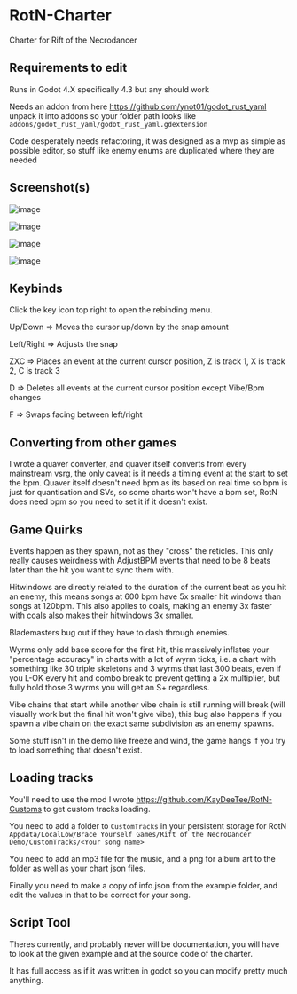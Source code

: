# RotN-Charter
Charter for Rift of the Necrodancer

## Requirements to edit
Runs in Godot 4.X specifically 4.3 but any should work

Needs an addon from here https://github.com/ynot01/godot_rust_yaml unpack it into addons so your folder path looks like `addons/godot_rust_yaml/godot_rust_yaml.gdextension`

Code desperately needs refactoring, it was designed as a mvp as simple as possible editor, so stuff like enemy enums are duplicated where they are needed

## Screenshot(s)

![image](https://github.com/user-attachments/assets/e27fab1c-9c8d-48a0-9b94-b67fb19baee3)

![image](https://github.com/user-attachments/assets/f8af7cd9-8674-4750-8b19-c8f3ceb92bf9)

![image](https://github.com/user-attachments/assets/9e1eb931-0a86-4203-84d3-d3abc59f2579)

![image](https://github.com/user-attachments/assets/e225a089-1077-4eac-a700-792153138f47)

## Keybinds
Click the key icon top right to open the rebinding menu.

Up/Down => Moves the cursor up/down by the snap amount

Left/Right => Adjusts the snap

ZXC => Places an event at the current cursor position, Z is track 1, X is track 2, C is track 3

D => Deletes all events at the current cursor position except Vibe/Bpm changes

F => Swaps facing between left/right

## Converting from other games
I wrote a quaver converter, and quaver itself converts from every mainstream vsrg, the only caveat is it needs a timing event at the start to set the bpm. Quaver itself doesn't need bpm as its based on real time so bpm is just for quantisation and SVs, so some charts won't have a bpm set, RotN does need bpm so you need to set it if it doesn't exist.

## Game Quirks
Events happen as they spawn, not as they "cross" the reticles. This only really causes weirdness with AdjustBPM events that need to be 8 beats later than the hit you want to sync them with.

Hitwindows are directly related to the duration of the current beat as you hit an enemy, this means songs at 600 bpm have 5x smaller hit windows than songs at 120bpm. This also applies to coals, making an enemy 3x faster with coals also makes their hitwindows 3x smaller.

Blademasters bug out if they have to dash through enemies.

Wyrms only add base score for the first hit, this massively inflates your "percentage accuracy" in charts with a lot of wyrm ticks, i.e. a chart with something like 30 triple skeletons and 3 wyrms that last 300 beats, even if you L-OK every hit and combo break to prevent getting a 2x multiplier, but fully hold those 3 wyrms you will get an S+ regardless.

Vibe chains that start while another vibe chain is still running will break (will visually work but the final hit won't give vibe), this bug also happens if you spawn a vibe chain on the exact same subdivision as an enemy spawns.

Some stuff isn't in the demo like freeze and wind, the game hangs if you try to load something that doesn't exist.

## Loading tracks
You'll need to use the mod I wrote https://github.com/KayDeeTee/RotN-Customs to get custom tracks loading.

You need to add a folder to `CustomTracks` in your persistent storage for RotN `Appdata/LocalLow/Brace Yourself Games/Rift of the NecroDancer Demo/CustomTracks/<Your song name>`

You need to add an mp3 file for the music, and a png for album art to the folder as well as your chart json files.

Finally you need to make a copy of info.json from the example folder, and edit the values in that to be correct for your song.

## Script Tool
Theres currently, and probably never will be documentation, you will have to look at the given example and at the source code of the charter.

It has full access as if it was written in godot so you can modify pretty much anything.
